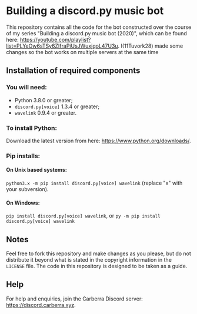 # Building a discord.py music bot
This repository contains all the code for the bot constructed over the course of my series "Building a discord.py music bot (2020)", which can be found here: https://youtube.com/playlist?list=PLYeOw6sTSy6ZIfraPiUsJWuxjqoL47U3u.
I(11Tuvork28) made some changes so the bot works on multiple servers at the same time

## Installation of required components
### You will need:
- Python 3.8.0 or greater;
- `discord.py[voice]` 1.3.4 or greater;
- `wavelink` 0.9.4 or greater.

### To install Python:
Download the latest version from here: https://www.python.org/downloads/.

### Pip installs:
#### On Unix based systems:
`python3.x -m pip install discord.py[voice] wavelink` (replace "x" with your subversion).
#### On Windows:
`pip install discord.py[voice] wavelink`, or `py -m pip install discord.py[voice] wavelink`

## Notes
Feel free to fork this repository and make changes as you please, but do not distribute it beyond what is stated in the copyright information in the `LICENSE` file. The code in this repository is designed to be taken as a guide.

## Help
For help and enquiries, join the Carberra Discord server: https://discord.carberra.xyz.
